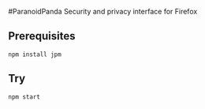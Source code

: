 #ParanoidPanda
Security and privacy interface for Firefox

## Prerequisites

```
npm install jpm
```

## Try

```
npm start
```
